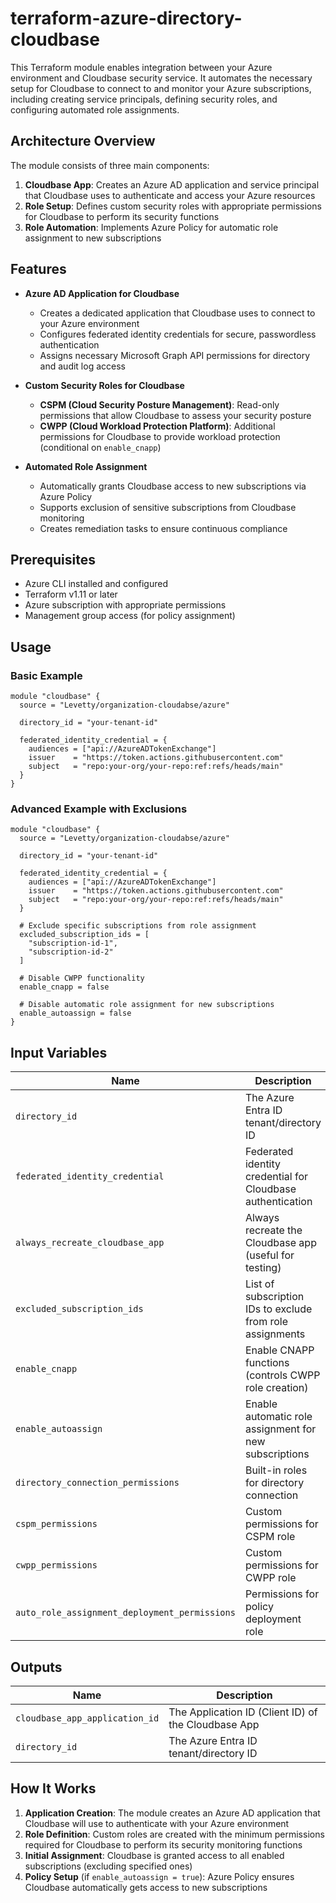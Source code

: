 # terraform-azure-directory-cloudbase

This Terraform module enables integration between your Azure environment and Cloudbase security service. It automates the necessary setup for Cloudbase to connect to and monitor your Azure subscriptions, including creating service principals, defining security roles, and configuring automated role assignments.

## Architecture Overview

The module consists of three main components:

1. **Cloudbase App**: Creates an Azure AD application and service principal that Cloudbase uses to authenticate and access your Azure resources
2. **Role Setup**: Defines custom security roles with appropriate permissions for Cloudbase to perform its security functions
3. **Role Automation**: Implements Azure Policy for automatic role assignment to new subscriptions

## Features

- **Azure AD Application for Cloudbase**

  - Creates a dedicated application that Cloudbase uses to connect to your Azure environment
  - Configures federated identity credentials for secure, passwordless authentication
  - Assigns necessary Microsoft Graph API permissions for directory and audit log access

- **Custom Security Roles for Cloudbase**

  - **CSPM (Cloud Security Posture Management)**: Read-only permissions that allow Cloudbase to assess your security posture
  - **CWPP (Cloud Workload Protection Platform)**: Additional permissions for Cloudbase to provide workload protection (conditional on `enable_cnapp`)

- **Automated Role Assignment**
  - Automatically grants Cloudbase access to new subscriptions via Azure Policy
  - Supports exclusion of sensitive subscriptions from Cloudbase monitoring
  - Creates remediation tasks to ensure continuous compliance

## Prerequisites

- Azure CLI installed and configured
- Terraform v1.11 or later
- Azure subscription with appropriate permissions
- Management group access (for policy assignment)

## Usage

### Basic Example

```hcl
module "cloudbase" {
  source = "Levetty/organization-cloudabse/azure"

  directory_id = "your-tenant-id"

  federated_identity_credential = {
    audiences = ["api://AzureADTokenExchange"]
    issuer    = "https://token.actions.githubusercontent.com"
    subject   = "repo:your-org/your-repo:ref:refs/heads/main"
  }
}
```

### Advanced Example with Exclusions

```hcl
module "cloudbase" {
  source = "Levetty/organization-cloudabse/azure"

  directory_id = "your-tenant-id"

  federated_identity_credential = {
    audiences = ["api://AzureADTokenExchange"]
    issuer    = "https://token.actions.githubusercontent.com"
    subject   = "repo:your-org/your-repo:ref:refs/heads/main"
  }

  # Exclude specific subscriptions from role assignment
  excluded_subscription_ids = [
    "subscription-id-1",
    "subscription-id-2"
  ]

  # Disable CWPP functionality
  enable_cnapp = false

  # Disable automatic role assignment for new subscriptions
  enable_autoassign = false
}
```

## Input Variables

| Name                                          | Description                                                | Type                                                                      | Default      | Required |
| --------------------------------------------- | ---------------------------------------------------------- | ------------------------------------------------------------------------- | ------------ | -------- |
| `directory_id`                                | The Azure Entra ID tenant/directory ID                     | `string`                                                                  | -            | yes      |
| `federated_identity_credential`               | Federated identity credential for Cloudbase authentication | `object({ audiences = list(string), issuer = string, subject = string })` | -            | yes      |
| `always_recreate_cloudbase_app`               | Always recreate the Cloudbase app (useful for testing)     | `bool`                                                                    | `false`      | no       |
| `excluded_subscription_ids`                   | List of subscription IDs to exclude from role assignments  | `list(string)`                                                            | `[]`         | no       |
| `enable_cnapp`                                | Enable CNAPP functions (controls CWPP role creation)       | `bool`                                                                    | `true`       | no       |
| `enable_autoassign`                           | Enable automatic role assignment for new subscriptions     | `bool`                                                                    | `true`       | no       |
| `directory_connection_permissions`            | Built-in roles for directory connection                    | `map(list(string))`                                                       | See defaults | no       |
| `cspm_permissions`                            | Custom permissions for CSPM role                           | `map(list(string))`                                                       | See defaults | no       |
| `cwpp_permissions`                            | Custom permissions for CWPP role                           | `map(list(string))`                                                       | See defaults | no       |
| `auto_role_assignment_deployment_permissions` | Permissions for policy deployment role                     | `map(list(string))`                                                       | See defaults | no       |

## Outputs

| Name                           | Description                                         |
| ------------------------------ | --------------------------------------------------- |
| `cloudbase_app_application_id` | The Application ID (Client ID) of the Cloudbase App |
| `directory_id`                 | The Azure Entra ID tenant/directory ID              |

## How It Works

1. **Application Creation**: The module creates an Azure AD application that Cloudbase will use to authenticate with your Azure environment
2. **Role Definition**: Custom roles are created with the minimum permissions required for Cloudbase to perform its security monitoring functions
3. **Initial Assignment**: Cloudbase is granted access to all enabled subscriptions (excluding specified ones)
4. **Policy Setup** (if `enable_autoassign = true`): Azure Policy ensures Cloudbase automatically gets access to new subscriptions

